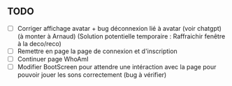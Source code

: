 ## TODO

- [ ] Corriger affichage avatar + bug déconnexion lié à avatar (voir chatgpt) (à monter à Arnaud) (Solution potentielle temporaire : Raffraichir fenêtre à la deco/reco)
- [ ] Remettre en page la page de connexion et d'inscription
- [ ] Continuer page WhoAmI
- [ ] Modifier BootScreen pour attendre une intéraction avec la page pour pouvoir jouer les sons correctement (bug à vérifier)